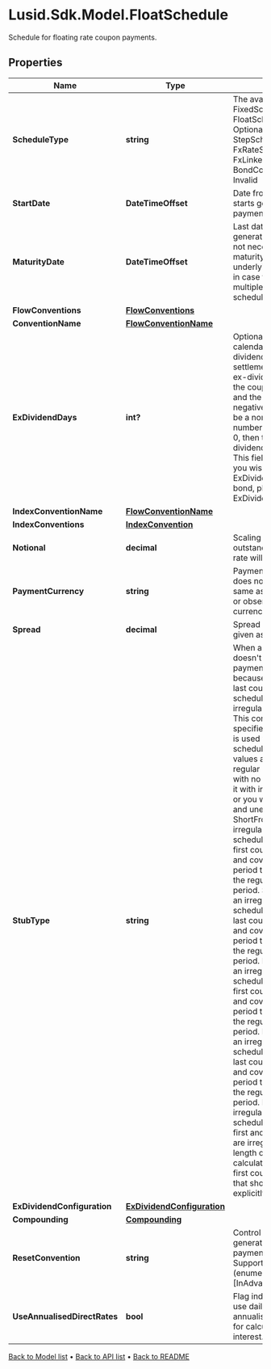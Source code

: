 # Lusid.Sdk.Model.FloatSchedule
Schedule for floating rate coupon payments.

## Properties

Name | Type | Description | Notes
------------ | ------------- | ------------- | -------------
**ScheduleType** | **string** | The available values are: FixedSchedule, FloatSchedule, OptionalitySchedule, StepSchedule, Exercise, FxRateSchedule, FxLinkedNotionalSchedule, BondConversionSchedule, Invalid | 
**StartDate** | **DateTimeOffset** | Date from which LUSID starts generating the payment schedule. | [optional] 
**MaturityDate** | **DateTimeOffset** | Last date of the payment generation schedule. May not necessarily be the maturity date  of the underlying instrument (e.g. in case the instrument has multiple payment schedules). | [optional] 
**FlowConventions** | [**FlowConventions**](FlowConventions.md) |  | [optional] 
**ConventionName** | [**FlowConventionName**](FlowConventionName.md) |  | [optional] 
**ExDividendDays** | **int?** | Optional. Number of calendar days in the ex-dividend period.  If the settlement date falls in the ex-dividend period then the coupon paid is zero and the accrued interest is negative.  If set, this must be a non-negative number.  If not set, or set to 0, then there is no ex-dividend period.                NOTE: This field is deprecated.  If you wish to set the ExDividendDays on a bond, please use the ExDividendConfiguration. | [optional] 
**IndexConventionName** | [**FlowConventionName**](FlowConventionName.md) |  | [optional] 
**IndexConventions** | [**IndexConvention**](IndexConvention.md) |  | [optional] 
**Notional** | **decimal** | Scaling factor, the quantity outstanding on which the rate will be paid. | [optional] 
**PaymentCurrency** | **string** | Payment currency. This does not have to be the same as the nominal bond or observation/reset currency. | 
**Spread** | **decimal** | Spread over floating rate given as a fraction. | [optional] 
**StubType** | **string** | When a payment schedule doesn&#39;t have regular payment intervals just because of the  first and/or last coupons of the schedule, we call those irregular coupons stubs.  This configuration specifies what type of stub is used when building the schedule  Supported values are:  None &#x3D; this is a regular payment schedule with no stubs. DO NOT use it with irregular schedules or you will get incorrect and unexpected behaviour.  ShortFront &#x3D; this is an irregular payment schedule where only the first coupon is irregular, and covers a payment period that is shorter than the regular payment period.  ShortBack &#x3D; this is an irregular payment schedule where only the last coupon is irregular, and covers a payment period that is shorter than the regular payment period.  LongFront &#x3D; this is an irregular payment schedule where only the first coupon is irregular, and covers a payment period that is longer than the regular payment period.  LongBack &#x3D; this is an irregular payment schedule where only the last coupon is irregular, and covers a payment period that is longer than the regular payment period.  Both &#x3D; this is an irregular payment schedule where both the first and the last coupons are irregular, and the length of these periods is calculated based on the first coupon payment date that should have been explicitly set. | [optional] 
**ExDividendConfiguration** | [**ExDividendConfiguration**](ExDividendConfiguration.md) |  | [optional] 
**Compounding** | [**Compounding**](Compounding.md) |  | [optional] 
**ResetConvention** | **string** | Control how resets are generated relative to payment convention(s).    Supported string (enumeration) values are: [InAdvance, InArrears]. | [optional] 
**UseAnnualisedDirectRates** | **bool** | Flag indicating whether to use daily updated annualised interest  rates for calculating the accrued interest. Defaults to false. | [optional] 

[Back to Model list](../README.md#documentation-for-models) &#8226; [Back to API list](../README.md#documentation-for-api-endpoints) &#8226; [Back to README](../README.md)

